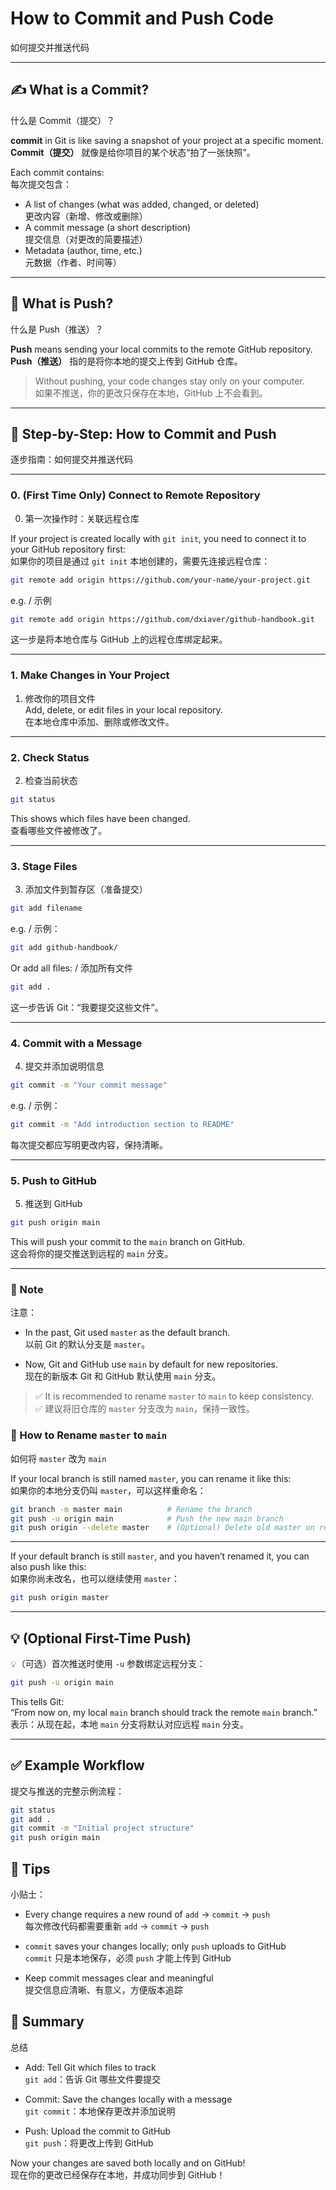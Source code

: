# How to Commit and Push Code  
如何提交并推送代码

---

## ✍️ What is a Commit?  
什么是 Commit（提交）？

**commit** in Git is like saving a snapshot of your project at a specific moment.  
**Commit（提交）** 就像是给你项目的某个状态“拍了一张快照”。

Each commit contains:  
每次提交包含：

- A list of changes (what was added, changed, or deleted)  
  更改内容（新增、修改或删除）
- A commit message (a short description)  
  提交信息（对更改的简要描述）
- Metadata (author, time, etc.)  
  元数据（作者、时间等）

---

## 🚀 What is Push?  
什么是 Push（推送）？

**Push** means sending your local commits to the remote GitHub repository.  
**Push（推送）** 指的是将你本地的提交上传到 GitHub 仓库。

> Without pushing, your code changes stay only on your computer.  
> 如果不推送，你的更改只保存在本地，GitHub 上不会看到。

---

## 🔧 Step-by-Step: How to Commit and Push  
逐步指南：如何提交并推送代码

---

###  0. (First Time Only) Connect to Remote Repository  
0. 第一次操作时：关联远程仓库

If your project is created locally with `git init`, you need to connect it to your GitHub repository first:    
如果你的项目是通过 `git init` 本地创建的，需要先连接远程仓库：

```bash
git remote add origin https://github.com/your-name/your-project.git
```

e.g. / 示例

```bash
git remote add origin https://github.com/dxiaver/github-handbook.git
```

这一步是将本地仓库与 GitHub 上的远程仓库绑定起来。

---

### 1. Make Changes in Your Project  
1. 修改你的项目文件  
Add, delete, or edit files in your local repository.  
在本地仓库中添加、删除或修改文件。

---

### 2. Check Status  
2. 检查当前状态

```bash
git status
```
This shows which files have been changed.  
查看哪些文件被修改了。

---

### 3. Stage Files  
3. 添加文件到暂存区（准备提交）
```bash
git add filename
```
e.g. / 示例：  
```bash
git add github-handbook/
```
Or add all files: / 添加所有文件
```bash
git add .
```
这一步告诉 Git：“我要提交这些文件”。

---

### 4. Commit with a Message
4. 提交并添加说明信息
```bash
git commit -m "Your commit message"
```
e.g. / 示例：
```bash
git commit -m "Add introduction section to README"
```
每次提交都应写明更改内容，保持清晰。

---

### 5. Push to GitHub
5. 推送到 GitHub
```bash
git push origin main
```

This will push your commit to the `main` branch on GitHub.  
这会将你的提交推送到远程的 `main` 分支。

---

### 📌 Note
注意：

- In the past, Git used `master` as the default branch.  
  以前 Git 的默认分支是 `master`。

- Now, Git and GitHub use `main` by default for new repositories.  
  现在的新版本 Git 和 GitHub 默认使用 `main` 分支。

> ✅ It is recommended to rename `master` to `main` to keep consistency.  
> ✅ 建议将旧仓库的 `master` 分支改为 `main`，保持一致性。  

### 🔄 How to Rename `master` to `main`
如何将 `master` 改为 `main`

If your local branch is still named `master`, you can rename it like this:  
如果你的本地分支仍叫 `master`，可以这样重命名：

```bash
git branch -m master main          # Rename the branch
git push -u origin main            # Push the new main branch
git push origin --delete master    # (Optional) Delete old master on remote
```

---

If your default branch is still `master`, and you haven’t renamed it, you can also push like this:  
如果你尚未改名，也可以继续使用 `master`：
```bash
git push origin master
```

---

## 💡 (Optional First-Time Push) 
💡（可选）首次推送时使用 `-u` 参数绑定远程分支：
```bash
git push -u origin main
```

This tells Git:  
“From now on, my local `main` branch should track the remote `main` branch.”  
表示：从现在起，本地 `main` 分支将默认对应远程 `main` 分支。


---

## ✅ Example Workflow
提交与推送的完整示例流程：

```bash
git status
git add .
git commit -m "Initial project structure"
git push origin main
```
## 📌 Tips
小贴士：

- Every change requires a new round of `add` → `commit` → `push`  
  每次修改代码都需要重新 `add` → `commit` → `push`

- `commit` saves your changes locally; only `push` uploads to GitHub  
  `commit` 只是本地保存，必须 `push` 才能上传到 GitHub

- Keep commit messages clear and meaningful  
  提交信息应清晰、有意义，方便版本追踪

## 📖 Summary
总结

- Add: Tell Git which files to track  
  `git add`：告诉 Git 哪些文件要提交

- Commit: Save the changes locally with a message  
  `git commit`：本地保存更改并添加说明

- Push: Upload the commit to GitHub  
  `git push`：将更改上传到 GitHub

Now your changes are saved both locally and on GitHub!  
现在你的更改已经保存在本地，并成功同步到 GitHub！

